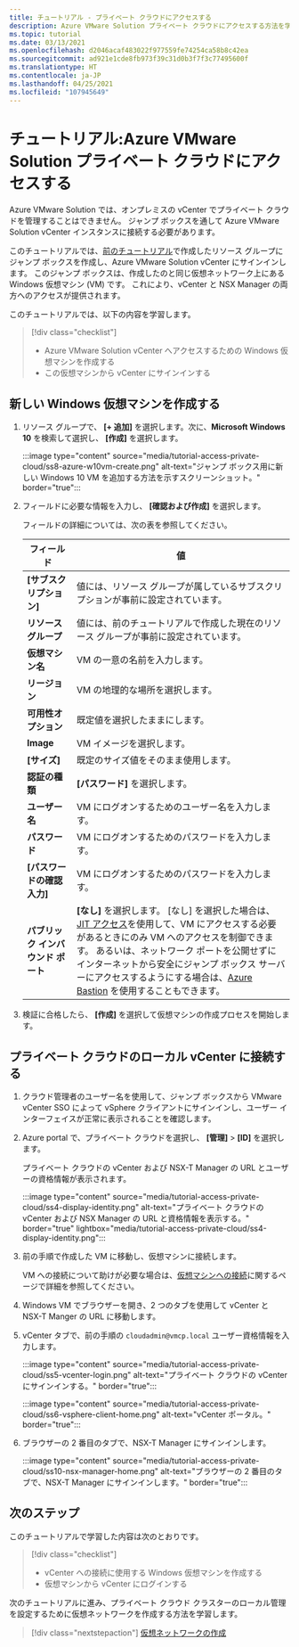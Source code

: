 ```yaml
---
title: チュートリアル - プライベート クラウドにアクセスする
description: Azure VMware Solution プライベート クラウドにアクセスする方法を学習する
ms.topic: tutorial
ms.date: 03/13/2021
ms.openlocfilehash: d2046acaf483022f977559fe74254ca58b8c42ea
ms.sourcegitcommit: ad921e1cde8fb973f39c31d0b3f7f3c77495600f
ms.translationtype: HT
ms.contentlocale: ja-JP
ms.lasthandoff: 04/25/2021
ms.locfileid: "107945649"
---
```

# <a name="tutorial-access-an-azure-vmware-solution-private-cloud"></a>チュートリアル:Azure VMware Solution プライベート クラウドにアクセスする

Azure VMware Solution では、オンプレミスの vCenter でプライベート クラウドを管理することはできません。 ジャンプ ボックスを通して Azure VMware Solution vCenter インスタンスに接続する必要があります。 

このチュートリアルでは、[前のチュートリアル](tutorial-configure-networking.md)で作成したリソース グループにジャンプ ボックスを作成し、Azure VMware Solution vCenter にサインインします。 このジャンプ ボックスは、作成したのと同じ仮想ネットワーク上にある Windows 仮想マシン (VM) です。  これにより、vCenter と NSX Manager の両方へのアクセスが提供されます。 

このチュートリアルでは、以下の内容を学習します。

> [!div class="checklist"]
> * Azure VMware Solution vCenter へアクセスするための Windows 仮想マシンを作成する
> * この仮想マシンから vCenter にサインインする

## <a name="create-a-new-windows-virtual-machine"></a>新しい Windows 仮想マシンを作成する

1. リソース グループで、 **[+ 追加]** を選択します。次に、**Microsoft Windows 10** を検索して選択し、 **[作成]** を選択します。

   :::image type="content" source="media/tutorial-access-private-cloud/ss8-azure-w10vm-create.png" alt-text="ジャンプ ボックス用に新しい Windows 10 VM を追加する方法を示すスクリーンショット。" border="true":::

1. フィールドに必要な情報を入力し、 **[確認および作成]** を選択します。 

   フィールドの詳細については、次の表を参照してください。

   | フィールド | 値 |
   | --- | --- |
   | **[サブスクリプション]** | 値には、リソース グループが属しているサブスクリプションが事前に設定されています。 |
   | **リソース グループ** | 値には、前のチュートリアルで作成した現在のリソース グループが事前に設定されています。  |
   | **仮想マシン名** | VM の一意の名前を入力します。 |
   | **リージョン** | VM の地理的な場所を選択します。 |
   | **可用性オプション** | 既定値を選択したままにします。 |
   | **Image** | VM イメージを選択します。 |
   | **[サイズ]** | 既定のサイズ値をそのまま使用します。 |
   | **認証の種類**  | **[パスワード]** を選択します。 |
   | **ユーザー名** | VM にログオンするためのユーザー名を入力します。 |
   | **パスワード** | VM にログオンするためのパスワードを入力します。 |
   | **[パスワードの確認入力]** | VM にログオンするためのパスワードを入力します。 |
   | **パブリック インバウンド ポート** | **[なし]** を選択します。 [なし] を選択した場合は、[JIT アクセス](../security-center/security-center-just-in-time.md#jit-configure)を使用して、VM にアクセスする必要があるときにのみ VM へのアクセスを制御できます。 あるいは、ネットワーク ポートを公開せずにインターネットから安全にジャンプ ボックス サーバーにアクセスするようにする場合は、[Azure Bastion](../bastion/tutorial-create-host-portal.md) を使用することもできます。  |


1. 検証に合格したら、 **[作成]** を選択して仮想マシンの作成プロセスを開始します。

## <a name="connect-to-the-local-vcenter-of-your-private-cloud"></a>プライベート クラウドのローカル vCenter に接続する

1. クラウド管理者のユーザー名を使用して、ジャンプ ボックスから VMware vCenter SSO によって vSphere クライアントにサインインし、ユーザー インターフェイスが正常に表示されることを確認します。

1. Azure portal で、プライベート クラウドを選択し、 **[管理]**  >  **[ID]** を選択します。 

   プライベート クラウドの vCenter および NSX-T Manager の URL とユーザーの資格情報が表示されます。

   :::image type="content" source="media/tutorial-access-private-cloud/ss4-display-identity.png" alt-text="プライベート クラウドの vCenter および NSX Manager の URL と資格情報を表示する。" border="true" lightbox="media/tutorial-access-private-cloud/ss4-display-identity.png":::

1. 前の手順で作成した VM に移動し、仮想マシンに接続します。 

   VM への接続について助けが必要な場合は、[仮想マシンへの接続](../virtual-machines/windows/connect-logon.md#connect-to-the-virtual-machine)に関するページで詳細を参照してください。

1. Windows VM でブラウザーを開き、2 つのタブを使用して vCenter と NSX-T Manger の URL に移動します。 

1. vCenter タブで、前の手順の `cloudadmin@vmcp.local` ユーザー資格情報を入力します。

   :::image type="content" source="media/tutorial-access-private-cloud/ss5-vcenter-login.png" alt-text="プライベート クラウドの vCenter にサインインする。" border="true":::

   :::image type="content" source="media/tutorial-access-private-cloud/ss6-vsphere-client-home.png" alt-text="vCenter ポータル。" border="true":::

1. ブラウザーの 2 番目のタブで、NSX-T Manager にサインインします。

   :::image type="content" source="media/tutorial-access-private-cloud/ss10-nsx-manager-home.png" alt-text="ブラウザーの 2 番目のタブで、NSX-T Manager にサインインします。" border="true":::



## <a name="next-steps"></a>次のステップ

このチュートリアルで学習した内容は次のとおりです。

> [!div class="checklist"]
> * vCenter への接続に使用する Windows 仮想マシンを作成する
> * 仮想マシンから vCenter にログインする

次のチュートリアルに進み、プライベート クラウド クラスターのローカル管理を設定するために仮想ネットワークを作成する方法を学習します。

> [!div class="nextstepaction"]
> [仮想ネットワークの作成](tutorial-configure-networking.md)


